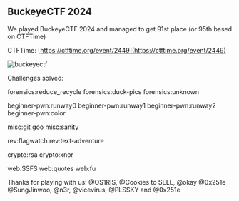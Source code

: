 ## BuckeyeCTF 2024

We played BuckeyeCTF 2024 and managed to get 91st place (or 95th based on CTFTime)

CTFTime: [https://ctftime.org/event/2449](https://ctftime.org/event/2449)

![buckeyectf](https://i.ibb.co/Sxqm9Fv/rank.png)

Challenges solved:

forensics:reduce_recycle 
forensics:duck-pics 
forensics:unknown 

beginner-pwn:runway0 
beginner-pwn:runway1
beginner-pwn:runway2 
beginner-pwn:color 

misc:git goo 
misc:sanity 

rev:flagwatch 
rev:text-adventure

crypto:rsa 
crypto:xnor 

web:SSFS 
web:quotes
web:fu

Thanks for playing with us!
@OS1RIS, @Cookies to SELL, @okay @0x251e @SungJinwoo, @n3r, @vicevirus, @PLSSKY and @0x251e
